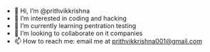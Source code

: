 - 👋 Hi, I’m @prithvikkrishna
- 👀 I’m interested in coding and hacking
- 🌱 I’m currently learning pentration testing
- 💞️ I’m looking to collaborate on it companies
- 📫 How to reach me: email me at prithvikkrishna001@gmail.com

<!---
prithvikkrishna/prithvikkrishna is a ✨ special ✨ repository because its `README.md` (this file) appears on your GitHub profile.
You can click the Preview link to take a look at your changes.
--->
